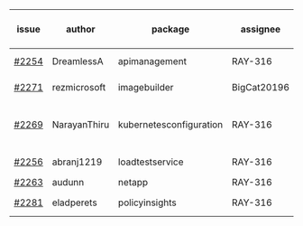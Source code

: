 | issue | author | package | assignee | bot advice | created date of issue | target release date | date from target |
| ------ | ------ | ------ | ------ | ------ | ------ | ------ | :-----: |
| [#2254](https://github.com/Azure/sdk-release-request/issues/2254) | DreamlessA | apimanagement | RAY-316 |   release date < 2 ! <br> | 11-24 | 12-08 | 1 |
| [#2271](https://github.com/Azure/sdk-release-request/issues/2271) | rezmicrosoft | imagebuilder | BigCat20196 | new comment.  <br> | 11-30 | 12-02 |   |
| [#2269](https://github.com/Azure/sdk-release-request/issues/2269) | NarayanThiru | kubernetesconfiguration | RAY-316 | new issue ! <br> release date < 2 ! <br> | 11-30 | 12-07 | 0 |
| [#2256](https://github.com/Azure/sdk-release-request/issues/2256) | abranj1219 | loadtestservice | RAY-316 | new comment.  <br> | 11-24 | 11-30 |   |
| [#2263](https://github.com/Azure/sdk-release-request/issues/2263) | audunn | netapp | RAY-316 |   | 11-26 | 12-20 |   |
| [#2281](https://github.com/Azure/sdk-release-request/issues/2281) | eladperets | policyinsights | RAY-316 |   release date < 2 ! <br> | 12-04 | 12-08 | 1 |
